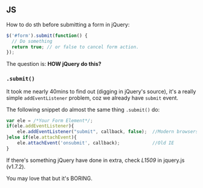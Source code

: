 ## JS

How to do sth before submitting a form in jQuery:

```js
$('#form').submit(function() {
  // Do something
  return true; // or false to cancel form action.
});
```

The question is: **HOW jQuery do this?**

### `.submit()`

It took me nearly 40mins to find out (digging in jQuery's source), it's a really simple `addEventListener` problem, coz we already have `submit` event.

The following snippet do almost the same thing `.submit()` do:

```js
var ele = /*Your Form Element*/;
if(ele.addEventListener){
    ele.addEventListener("submit", callback, false);  //Modern browsers
}else if(ele.attachEvent){
    ele.attachEvent('onsubmit', callback);            //Old IE
}
```

If there's something jQuery have done in extra, check *L1509* in jquery.js (v1.7.2).

You may love that but it's BORING.
